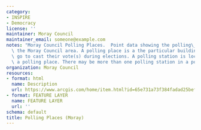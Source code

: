 ```yaml
---
category:
- INSPIRE
- Democracy
license: ''
maintainer: Moray Council
maintainer_email: someone@example.com
notes: "Moray Council Polling Places.  Point data showing the polling\_places for\
  \ the Moray Council area. A polling place is a the particular building where people\
  \ go to cast their vote(s) during elections. A polling station is located within\
  \ a polling place. There may be more than one polling station in a polling place."
organization: Moray Council
resources:
- format: html
  name: Description
  url: https://www.arcgis.com/home/item.html?id=65e731a73f384fadad25bef39fdcc342
- format: FEATURE LAYER
  name: FEATURE LAYER
  url: ''
schema: default
title: Polling Places (Moray)
---
```

